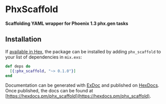 # PhxScaffold

**Scaffolding YAML wrapper for Phoenix 1.3 phx.gen tasks**

## Installation

If [available in Hex](https://hex.pm/docs/publish), the package can be installed
by adding `phx_scaffold` to your list of dependencies in `mix.exs`:

```elixir
def deps do
  [{:phx_scaffold, "~> 0.1.0"}]
end
```

Documentation can be generated with [ExDoc](https://github.com/elixir-lang/ex_doc)
and published on [HexDocs](https://hexdocs.pm). Once published, the docs can
be found at [https://hexdocs.pm/phx_scaffold](https://hexdocs.pm/phx_scaffold).

